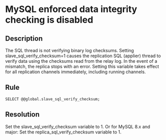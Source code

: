 # MySQL enforced data integrity checking is disabled

## Description
The SQL thread is not verifying binary log checksums. Setting slave_sql_verify_checksum=1 causes the replication SQL (applier) thread to verify data using the checksums read from the relay log. In the event of a mismatch, the replica stops with an error. Setting this variable takes effect for all replication channels immediately, including running channels. 


## Rule
`SELECT @@global.slave_sql_verify_checksum;`


## Resolution
Set the slave_sql_verify_checksum variable to 1.
Or for MySQL 8.x and major: Set the replica_sql_verify_checksum variable to 1.


